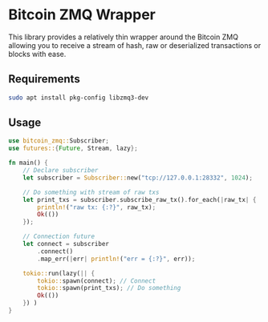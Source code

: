 # Bitcoin ZMQ Wrapper

This library provides a relatively thin wrapper around the Bitcoin ZMQ allowing you to receive a stream of hash, raw or deserialized transactions or blocks with ease.

## Requirements

```bash
sudo apt install pkg-config libzmq3-dev
```

## Usage

```rust
use bitcoin_zmq::Subscriber;
use futures::{Future, Stream, lazy};

fn main() {
    // Declare subscriber
    let subscriber = Subscriber::new("tcp://127.0.0.1:28332", 1024);

    // Do something with stream of raw txs
    let print_txs = subscriber.subscribe_raw_tx().for_each(|raw_tx| {
        println!("raw tx: {:?}", raw_tx);
        Ok(())
    });

    // Connection future
    let connect = subscriber
        .connect()
        .map_err(|err| println!("err = {:?}", err));

    tokio::run(lazy(|| {
        tokio::spawn(connect); // Connect
        tokio::spawn(print_txs); // Do something
        Ok(())
    }) )
}

```
